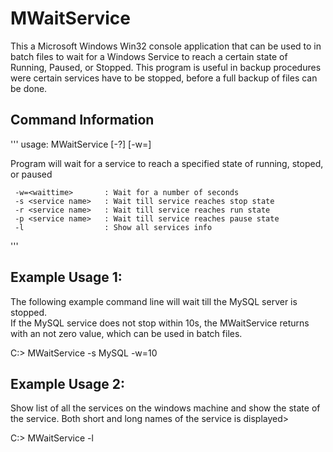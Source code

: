 # MWaitService

This a Microsoft Windows Win32 console application that can be used to 
in batch files to wait for a Windows Service to reach a certain state
of Running, Paused, or Stopped.  This program is useful in backup procedures
were certain services have to be stopped, before a full backup of files can 
be done.


## Command Information

'''
   usage:  MWaitService [-?] [-w=<waittime>] <options>

   Program will wait for a service to reach a specified state of running,
   stoped, or paused

     -w=<waittime>       : Wait for a number of seconds
     -s <service name>   : Wait till service reaches stop state
     -r <service name>   : Wait till service reaches run state
     -p <service name>   : Wait till service reaches pause state
     -l                  : Show all services info
'''

## Example Usage 1:

The following example command line will wait till the MySQL server is stopped.  
If the MySQL service does not stop within 10s, the MWaitService returns with
an not zero value, which can be used in batch files.

C:>  MWaitService  -s MySQL -w=10


## Example Usage 2:

Show list of all the services on the windows machine and show the state of the
service.  Both short and long names of the service is displayed>

C:>  MWaitService -l






